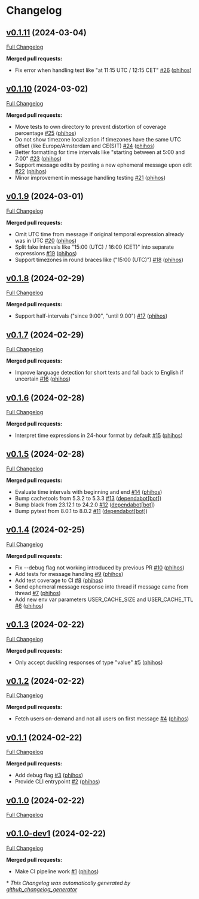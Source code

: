 # Changelog

## [v0.1.11](https://github.com/Slack-Time-Localization-Bot/Slack-Time-Localization-Bot/tree/v0.1.11) (2024-03-04)

[Full Changelog](https://github.com/Slack-Time-Localization-Bot/Slack-Time-Localization-Bot/compare/v0.1.10...v0.1.11)

**Merged pull requests:**

- Fix error when handling text like "at 11:15 UTC / 12:15 CET" [\#26](https://github.com/Slack-Time-Localization-Bot/Slack-Time-Localization-Bot/pull/26) ([phihos](https://github.com/phihos))

## [v0.1.10](https://github.com/Slack-Time-Localization-Bot/Slack-Time-Localization-Bot/tree/v0.1.10) (2024-03-02)

[Full Changelog](https://github.com/Slack-Time-Localization-Bot/Slack-Time-Localization-Bot/compare/v0.1.9...v0.1.10)

**Merged pull requests:**

- Move tests to own directory to prevent distortion of coverage percentage [\#25](https://github.com/Slack-Time-Localization-Bot/Slack-Time-Localization-Bot/pull/25) ([phihos](https://github.com/phihos))
- Do not show timezone localization if timezones have the same UTC offset \(like Europe/Amsterdam and CE\(S\)T\) [\#24](https://github.com/Slack-Time-Localization-Bot/Slack-Time-Localization-Bot/pull/24) ([phihos](https://github.com/phihos))
- Better formatting for time intervals like "starting between at 5:00 and 7:00" [\#23](https://github.com/Slack-Time-Localization-Bot/Slack-Time-Localization-Bot/pull/23) ([phihos](https://github.com/phihos))
- Support message edits by posting a new ephemeral message upon edit [\#22](https://github.com/Slack-Time-Localization-Bot/Slack-Time-Localization-Bot/pull/22) ([phihos](https://github.com/phihos))
- Minor improvement in message handling testing [\#21](https://github.com/Slack-Time-Localization-Bot/Slack-Time-Localization-Bot/pull/21) ([phihos](https://github.com/phihos))

## [v0.1.9](https://github.com/Slack-Time-Localization-Bot/Slack-Time-Localization-Bot/tree/v0.1.9) (2024-03-01)

[Full Changelog](https://github.com/Slack-Time-Localization-Bot/Slack-Time-Localization-Bot/compare/v0.1.8...v0.1.9)

**Merged pull requests:**

- Omit UTC time from message if original temporal expression already was in UTC [\#20](https://github.com/Slack-Time-Localization-Bot/Slack-Time-Localization-Bot/pull/20) ([phihos](https://github.com/phihos))
- Split fake intervals like "15:00 \(UTC\) / 16:00 \(CET\)" into separate expressions [\#19](https://github.com/Slack-Time-Localization-Bot/Slack-Time-Localization-Bot/pull/19) ([phihos](https://github.com/phihos))
- Support timezones in round braces like \("15:00 \(UTC\)"\) [\#18](https://github.com/Slack-Time-Localization-Bot/Slack-Time-Localization-Bot/pull/18) ([phihos](https://github.com/phihos))

## [v0.1.8](https://github.com/Slack-Time-Localization-Bot/Slack-Time-Localization-Bot/tree/v0.1.8) (2024-02-29)

[Full Changelog](https://github.com/Slack-Time-Localization-Bot/Slack-Time-Localization-Bot/compare/v0.1.7...v0.1.8)

**Merged pull requests:**

- Support half-intervals \("since 9:00", "until 9:00"\) [\#17](https://github.com/Slack-Time-Localization-Bot/Slack-Time-Localization-Bot/pull/17) ([phihos](https://github.com/phihos))

## [v0.1.7](https://github.com/Slack-Time-Localization-Bot/Slack-Time-Localization-Bot/tree/v0.1.7) (2024-02-29)

[Full Changelog](https://github.com/Slack-Time-Localization-Bot/Slack-Time-Localization-Bot/compare/v0.1.6...v0.1.7)

**Merged pull requests:**

- Improve language detection for short texts and fall back to English if uncertain [\#16](https://github.com/Slack-Time-Localization-Bot/Slack-Time-Localization-Bot/pull/16) ([phihos](https://github.com/phihos))

## [v0.1.6](https://github.com/Slack-Time-Localization-Bot/Slack-Time-Localization-Bot/tree/v0.1.6) (2024-02-28)

[Full Changelog](https://github.com/Slack-Time-Localization-Bot/Slack-Time-Localization-Bot/compare/v0.1.5...v0.1.6)

**Merged pull requests:**

- Interpret time expressions in 24-hour format by default [\#15](https://github.com/Slack-Time-Localization-Bot/Slack-Time-Localization-Bot/pull/15) ([phihos](https://github.com/phihos))

## [v0.1.5](https://github.com/Slack-Time-Localization-Bot/Slack-Time-Localization-Bot/tree/v0.1.5) (2024-02-28)

[Full Changelog](https://github.com/Slack-Time-Localization-Bot/Slack-Time-Localization-Bot/compare/v0.1.4...v0.1.5)

**Merged pull requests:**

- Evaluate time intervals with beginning and end [\#14](https://github.com/Slack-Time-Localization-Bot/Slack-Time-Localization-Bot/pull/14) ([phihos](https://github.com/phihos))
- Bump cachetools from 5.3.2 to 5.3.3 [\#13](https://github.com/Slack-Time-Localization-Bot/Slack-Time-Localization-Bot/pull/13) ([dependabot[bot]](https://github.com/apps/dependabot))
- Bump black from 23.12.1 to 24.2.0 [\#12](https://github.com/Slack-Time-Localization-Bot/Slack-Time-Localization-Bot/pull/12) ([dependabot[bot]](https://github.com/apps/dependabot))
- Bump pytest from 8.0.1 to 8.0.2 [\#11](https://github.com/Slack-Time-Localization-Bot/Slack-Time-Localization-Bot/pull/11) ([dependabot[bot]](https://github.com/apps/dependabot))

## [v0.1.4](https://github.com/Slack-Time-Localization-Bot/Slack-Time-Localization-Bot/tree/v0.1.4) (2024-02-25)

[Full Changelog](https://github.com/Slack-Time-Localization-Bot/Slack-Time-Localization-Bot/compare/v0.1.3...v0.1.4)

**Merged pull requests:**

- Fix --debug flag not working introduced by previous PR [\#10](https://github.com/Slack-Time-Localization-Bot/Slack-Time-Localization-Bot/pull/10) ([phihos](https://github.com/phihos))
- Add tests for message handling [\#9](https://github.com/Slack-Time-Localization-Bot/Slack-Time-Localization-Bot/pull/9) ([phihos](https://github.com/phihos))
- Add test coverage to CI [\#8](https://github.com/Slack-Time-Localization-Bot/Slack-Time-Localization-Bot/pull/8) ([phihos](https://github.com/phihos))
- Send ephemeral message response into thread if message came from thread [\#7](https://github.com/Slack-Time-Localization-Bot/Slack-Time-Localization-Bot/pull/7) ([phihos](https://github.com/phihos))
- Add new env var parameters USER\_CACHE\_SIZE and USER\_CACHE\_TTL [\#6](https://github.com/Slack-Time-Localization-Bot/Slack-Time-Localization-Bot/pull/6) ([phihos](https://github.com/phihos))

## [v0.1.3](https://github.com/Slack-Time-Localization-Bot/Slack-Time-Localization-Bot/tree/v0.1.3) (2024-02-22)

[Full Changelog](https://github.com/Slack-Time-Localization-Bot/Slack-Time-Localization-Bot/compare/v0.1.2...v0.1.3)

**Merged pull requests:**

- Only accept duckling responses of type "value" [\#5](https://github.com/Slack-Time-Localization-Bot/Slack-Time-Localization-Bot/pull/5) ([phihos](https://github.com/phihos))

## [v0.1.2](https://github.com/Slack-Time-Localization-Bot/Slack-Time-Localization-Bot/tree/v0.1.2) (2024-02-22)

[Full Changelog](https://github.com/Slack-Time-Localization-Bot/Slack-Time-Localization-Bot/compare/v0.1.1...v0.1.2)

**Merged pull requests:**

- Fetch users on-demand and not all users on first message [\#4](https://github.com/Slack-Time-Localization-Bot/Slack-Time-Localization-Bot/pull/4) ([phihos](https://github.com/phihos))

## [v0.1.1](https://github.com/Slack-Time-Localization-Bot/Slack-Time-Localization-Bot/tree/v0.1.1) (2024-02-22)

[Full Changelog](https://github.com/Slack-Time-Localization-Bot/Slack-Time-Localization-Bot/compare/v0.1.0...v0.1.1)

**Merged pull requests:**

- Add debug flag [\#3](https://github.com/Slack-Time-Localization-Bot/Slack-Time-Localization-Bot/pull/3) ([phihos](https://github.com/phihos))
- Provide CLI entrypoint [\#2](https://github.com/Slack-Time-Localization-Bot/Slack-Time-Localization-Bot/pull/2) ([phihos](https://github.com/phihos))

## [v0.1.0](https://github.com/Slack-Time-Localization-Bot/Slack-Time-Localization-Bot/tree/v0.1.0) (2024-02-22)

[Full Changelog](https://github.com/Slack-Time-Localization-Bot/Slack-Time-Localization-Bot/compare/v0.1.0-dev1...v0.1.0)

## [v0.1.0-dev1](https://github.com/Slack-Time-Localization-Bot/Slack-Time-Localization-Bot/tree/v0.1.0-dev1) (2024-02-22)

[Full Changelog](https://github.com/Slack-Time-Localization-Bot/Slack-Time-Localization-Bot/compare/5121b09df4bdb4d61de7d7309b24a307dda99e7f...v0.1.0-dev1)

**Merged pull requests:**

- Make CI pipeline work [\#1](https://github.com/Slack-Time-Localization-Bot/Slack-Time-Localization-Bot/pull/1) ([phihos](https://github.com/phihos))



\* *This Changelog was automatically generated by [github_changelog_generator](https://github.com/github-changelog-generator/github-changelog-generator)*
